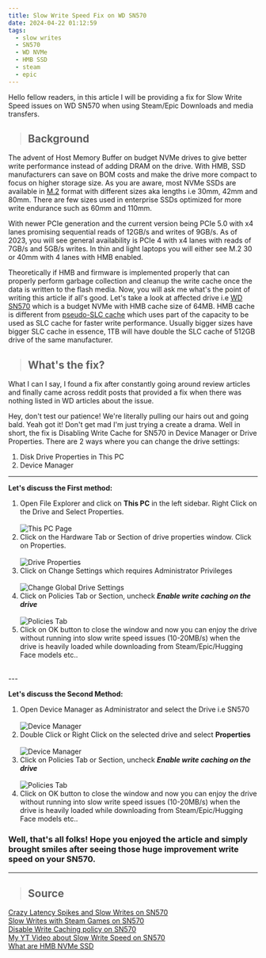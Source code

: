 ```yaml
---
title: Slow Write Speed Fix on WD SN570
date: 2024-04-22 01:12:59
tags:
  - slow writes
  - SN570
  - WD NVMe
  - HMB SSD
  - steam
  - epic
---
```

Hello fellow readers, in this article I will be providing a fix for Slow Write Speed issues on WD SN570 when using Steam/Epic Downloads and media transfers.

> ## Background <br>
The advent of Host Memory Buffer on budget NVMe drives to give better write performance instead of adding DRAM on the drive. With HMB, SSD manufacturers can save on BOM costs and make the drive more compact to focus on higher storage size. As you are aware, most NVMe SSDs are available in [M.2](https://en.wikipedia.org/wiki/M.2) format with different sizes aka lengths i.e 30mm, 42mm and 80mm. There are few sizes used in enterprise SSDs optimized for more write endurance such as 60mm and 110mm.

With newer PCIe generation and the current version being PCIe 5.0 with x4 lanes promising sequential reads of 12GB/s and writes of 9GB/s.
As of 2023, you will see general availability is PCIe 4 with x4 lanes with reads of 7GB/s and 5GB/s writes. In thin and light laptops you will either see M.2 30 or 40mm with 4 lanes with HMB enabled.

Theoretically if HMB and firmware is implemented properly that can properly perform garbage collection and cleanup the write cache once the data is written to the flash media. Now, you will ask me what's the point of writing this article if all's good.
Let's take a look at affected drive i.e [WD SN570](https://www.techpowerup.com/ssd-specs/western-digital-sn570-1-tb.d467) which is a budget NVMe with HMB cache size of 64MB. HMB cache is different from [pseudo-SLC cache](https://sabrent.com/blogs/storage/slc-caching) which uses part of the capacity to be used as SLC cache for faster write performance. Usually bigger sizes have bigger SLC cache in essence, 1TB will have double the SLC cache of 512GB drive of the same manufacturer.
> ## What\'s the fix? <br>
What I can I say, I found a fix after constantly going around review articles and finally came across reddit posts that provided a fix when there was nothing listed in WD articles about the issue.

Hey, don't test our patience! We're literally pulling our hairs out and going bald.
Yeah got it! Don't get mad I'm just trying a create a drama. Well in short, the fix is Disabling Write Cache for SN570 in Device Manager or Drive Properties.
There are 2 ways where you can change the drive settings:
1. Disk Drive Properties in This PC
2. Device Manager

---
**Let\'s discuss the First method:** <br>
1. Open File Explorer and click on **This PC** in the left sidebar. Right Click on the Drive and Select Properties. <br><br> <span>![This PC Page](https://i.imgur.com/SBF1bnu.png)</span>
2. Click on the Hardware Tab or Section of drive properties window. Click on Properties. <br><br><span>![Drive Properties](https://i.imgur.com/WDy5Mo2.png)</span>
3. Click on Change Settings which requires Administrator Privileges <br><br><span>![Change Global Drive Settings](https://i.imgur.com/23Iu9mz.png)</span>
4. Click on Policies Tab or Section, uncheck ***Enable write caching on the drive*** <br><br><span>![Policies Tab](https://i.imgur.com/wHXGsjQ.png)</span>
5. Click on OK button to close the window and now you can enjoy the drive without running into slow write speed issues (10-20MB/s) when the drive is heavily loaded while downloading from Steam/Epic/Hugging Face models etc..
<br>
---

**Let\'s discuss the Second Method:** <br>

1. Open Device Manager as Administrator and select the Drive i.e SN570 <br><br><span>![Device Manager](https://i.imgur.com/a5ICTCu.png)</span>
2. Double Click or Right Click on the selected drive and select **Properties** <br><br><span>![Device Manager](https://i.imgur.com/qL3qkNJ.png)</span>
3. Click on Policies Tab or Section, uncheck ***Enable write caching on the drive*** <br><br><span>![Policies Tab](https://i.imgur.com/wHXGsjQ.png)</span>
4. Click on OK button to close the window and now you can enjoy the drive without running into slow write speed issues (10-20MB/s) when the drive is heavily loaded while downloading from Steam/Epic/Hugging Face models etc..


### Well, that's all folks! Hope you enjoyed the article and simply brought smiles after seeing those huge improvement write speed on your SN570.

---

>## Source <br>
[Crazy Latency Spikes and Slow Writes on SN570](https://old.reddit.com/r/buildapc/comments/12jepzn/wd_blue_sn570_crazy_latency_spikes_and_extremely/)<br>
[Slow Writes with Steam Games on SN570](https://old.reddit.com/r/buildapc/comments/t0q6d0/steam_write_speed_to_ssd_very_slow_1020_mbs_how/)<br>
[Disable Write Caching policy on SN570](https://old.reddit.com/r/Windows10/comments/lf5sb5/should_i_enable_write_caching_policy_for_ssd_and/)<br>
[My YT Video about Slow Write Speed on SN570](https://youtu.be/W7EVpauavVc?si=j5p4eHpi8QDpdRU9)<br>
[What are HMB NVMe SSD](https://www.servethehome.com/what-are-host-memory-buffer-or-hmb-nvme-ssds/)

